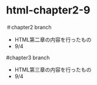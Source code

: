 # html-chapter2-9


＃chapter2 branch
- HTML第二章の内容を行ったもの
- 9/4


#chapter3 branch
- HTML第三章の内容を行ったもの
- 9/4
